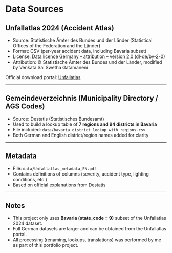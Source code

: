 # Data Sources

## Unfallatlas 2024 (Accident Atlas)
- Source: Statistische Ämter des Bundes und der Länder (Statistical Offices of the Federation and the Länder)  
- Format: CSV (per-year accident data, including Bavaria subset)  
- License: [Data licence Germany – attribution – version 2.0 (dl-de/by-2-0)](https://www.govdata.de/dl-de/by-2-0)  
- Attribution: © Statistische Ämter des Bundes und der Länder, modified by Venkata Sai Swetha Gatamaneni  

Official download portal: [Unfallatlas](https://unfallatlas.statistikportal.de/)  

---

## Gemeindeverzeichnis (Municipality Directory / AGS Codes)
- Source: Destatis (Statistisches Bundesamt)  
- Used to build a lookup table of **7 regions and 94 districts in Bavaria**  
- File included: `data/bavaria_district_lookup_with_regions.csv`  
- Both German and English district/region names added for clarity  

---

## Metadata
- File: `data/Unfallatlas_metadata_EN.pdf` 
- Contains definitions of columns (severity, accident type, lighting conditions, etc.)  
- Based on official explanations from Destatis  

---

## Notes
- This project only uses **Bavaria (state_code = 9)** subset of the Unfallatlas 2024 dataset.  
- Full German datasets are larger and can be obtained from the Unfallatlas portal.  
- All processing (renaming, lookups, translations) was performed by me as part of this portfolio project.
